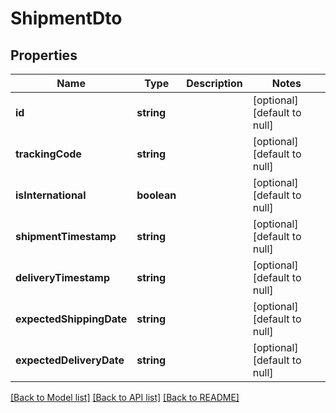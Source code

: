 # ShipmentDto

## Properties
Name | Type | Description | Notes
------------ | ------------- | ------------- | -------------
**id** | **string** |  | [optional] [default to null]
**trackingCode** | **string** |  | [optional] [default to null]
**isInternational** | **boolean** |  | [optional] [default to null]
**shipmentTimestamp** | **string** |  | [optional] [default to null]
**deliveryTimestamp** | **string** |  | [optional] [default to null]
**expectedShippingDate** | **string** |  | [optional] [default to null]
**expectedDeliveryDate** | **string** |  | [optional] [default to null]

[[Back to Model list]](../README.md#documentation-for-models) [[Back to API list]](../README.md#documentation-for-api-endpoints) [[Back to README]](../README.md)


